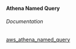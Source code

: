 #### Athena Named Query




###### Documentation
[aws_athena_named_query](https://www.terraform.io/docs/providers/aws/r/athena_named_query.html)
